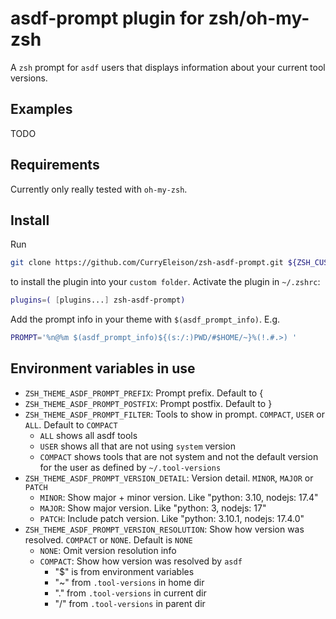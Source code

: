 # asdf-prompt plugin for zsh/oh-my-zsh

A `zsh` prompt for `asdf` users that displays information about your current tool versions.

## Examples

TODO

## Requirements

Currently only really tested with `oh-my-zsh`.

## Install

Run
```zsh
git clone https://github.com/CurryEleison/zsh-asdf-prompt.git ${ZSH_CUSTOM:-~/.oh-my-zsh/custom}/plugins/zsh-asdf-prompt
```

to install the plugin into your `custom folder`. Activate the plugin in `~/.zshrc`:

```zsh
plugins=( [plugins...] zsh-asdf-prompt)
```

Add the prompt info in your theme with `$(asdf_prompt_info)`. E.g.
```zsh
PROMPT='%n@%m $(asdf_prompt_info)${(s:/:)PWD/#$HOME/~}%(!.#.>) '
```

## Environment variables in use
- `ZSH_THEME_ASDF_PROMPT_PREFIX`: Prompt prefix. Default to {
- `ZSH_THEME_ASDF_PROMPT_POSTFIX`: Prompt postfix. Default to }
- `ZSH_THEME_ASDF_PROMPT_FILTER`: Tools to show in prompt. `COMPACT`, `USER` or `ALL`. Default to `COMPACT`
    - `ALL` shows all asdf tools 
    - `USER` shows all that are not using `system` version
    - `COMPACT` shows tools that are not system and not the default version for the user as defined by `~/.tool-versions`
- `ZSH_THEME_ASDF_PROMPT_VERSION_DETAIL`: Version detail. `MINOR`, `MAJOR` or `PATCH`
    - `MINOR`: Show major + minor version. Like "python: 3.10, nodejs: 17.4"
    - `MAJOR`: Show major version. Like "python: 3, nodejs: 17"
    - `PATCH`: Include patch version. Like "python: 3.10.1, nodejs: 17.4.0"
- `ZSH_THEME_ASDF_PROMPT_VERSION_RESOLUTION`: Show how version was resolved. `COMPACT` or `NONE`. Default is `NONE`
    - `NONE`: Omit version resolution info
    - `COMPACT`: Show how version was resolved by `asdf`
        - "$" is from environment variables
        - "~" from `.tool-versions` in home dir
        - "." from `.tool-versions` in current dir
        - "/" from `.tool-versions` in parent dir
